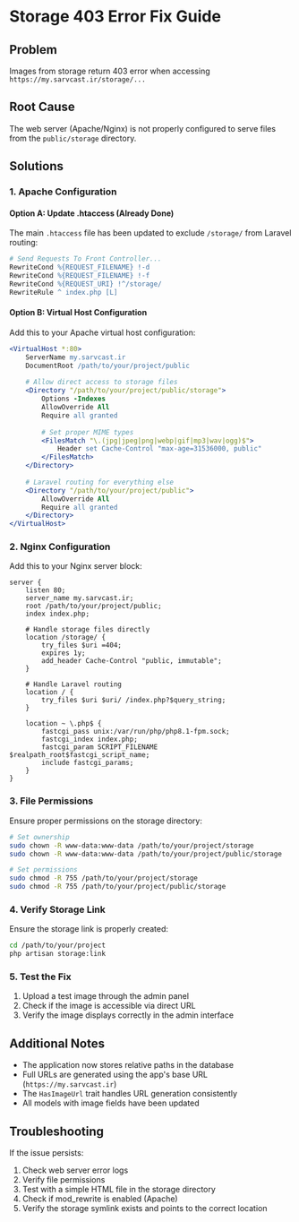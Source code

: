 # Storage 403 Error Fix Guide

## Problem
Images from storage return 403 error when accessing `https://my.sarvcast.ir/storage/...`

## Root Cause
The web server (Apache/Nginx) is not properly configured to serve files from the `public/storage` directory.

## Solutions

### 1. Apache Configuration

#### Option A: Update .htaccess (Already Done)
The main `.htaccess` file has been updated to exclude `/storage/` from Laravel routing:

```apache
# Send Requests To Front Controller...
RewriteCond %{REQUEST_FILENAME} !-d
RewriteCond %{REQUEST_FILENAME} !-f
RewriteCond %{REQUEST_URI} !^/storage/
RewriteRule ^ index.php [L]
```

#### Option B: Virtual Host Configuration
Add this to your Apache virtual host configuration:

```apache
<VirtualHost *:80>
    ServerName my.sarvcast.ir
    DocumentRoot /path/to/your/project/public
    
    # Allow direct access to storage files
    <Directory "/path/to/your/project/public/storage">
        Options -Indexes
        AllowOverride All
        Require all granted
        
        # Set proper MIME types
        <FilesMatch "\.(jpg|jpeg|png|webp|gif|mp3|wav|ogg)$">
            Header set Cache-Control "max-age=31536000, public"
        </FilesMatch>
    </Directory>
    
    # Laravel routing for everything else
    <Directory "/path/to/your/project/public">
        AllowOverride All
        Require all granted
    </Directory>
</VirtualHost>
```

### 2. Nginx Configuration

Add this to your Nginx server block:

```nginx
server {
    listen 80;
    server_name my.sarvcast.ir;
    root /path/to/your/project/public;
    index index.php;

    # Handle storage files directly
    location /storage/ {
        try_files $uri =404;
        expires 1y;
        add_header Cache-Control "public, immutable";
    }

    # Handle Laravel routing
    location / {
        try_files $uri $uri/ /index.php?$query_string;
    }

    location ~ \.php$ {
        fastcgi_pass unix:/var/run/php/php8.1-fpm.sock;
        fastcgi_index index.php;
        fastcgi_param SCRIPT_FILENAME $realpath_root$fastcgi_script_name;
        include fastcgi_params;
    }
}
```

### 3. File Permissions

Ensure proper permissions on the storage directory:

```bash
# Set ownership
sudo chown -R www-data:www-data /path/to/your/project/storage
sudo chown -R www-data:www-data /path/to/your/project/public/storage

# Set permissions
sudo chmod -R 755 /path/to/your/project/storage
sudo chmod -R 755 /path/to/your/project/public/storage
```

### 4. Verify Storage Link

Ensure the storage link is properly created:

```bash
cd /path/to/your/project
php artisan storage:link
```

### 5. Test the Fix

1. Upload a test image through the admin panel
2. Check if the image is accessible via direct URL
3. Verify the image displays correctly in the admin interface

## Additional Notes

- The application now stores relative paths in the database
- Full URLs are generated using the app's base URL (`https://my.sarvcast.ir`)
- The `HasImageUrl` trait handles URL generation consistently
- All models with image fields have been updated

## Troubleshooting

If the issue persists:

1. Check web server error logs
2. Verify file permissions
3. Test with a simple HTML file in the storage directory
4. Check if mod_rewrite is enabled (Apache)
5. Verify the storage symlink exists and points to the correct location
